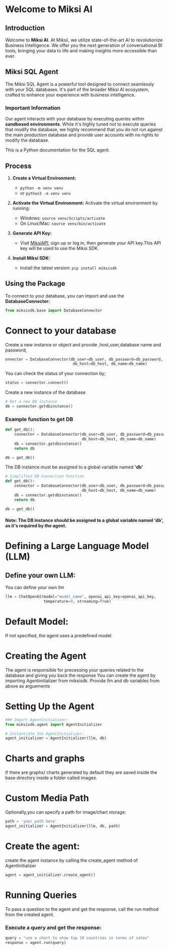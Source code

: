 # Welcome to Miksi AI

## Introduction
Welcome to **Miksi AI**. At Miksii, we utilize state-of-the-art AI to revolutionize Business Intelligence. We offer you the next generation of conversational BI tools, bringing your data to life and making insights more accessible than ever.

## Miksi SQL Agent
The Miksi SQL Agent is a powerful tool designed to connect seamlessly with your SQL databases. It's part of the broader Miksi AI ecosystem, crafted to enhance your experience with business intelligence.

### Important Information
Our agent interacts with your database by executing queries within **sandboxed environments**. While it's highly tuned not to execute queries that modify the database, we highly recommend that you do not run against the main production database and provide user accounts with no rights to modify the database. 

This is a Python documentation for the SQL agent.

## Process
1. **Create a Virtual Environment:**
   - `python -m venv venv`
   - or `python3 -m venv venv`
2. **Activate the Virtual Environment:**
Activate the virtual environment by running:
   - Windows: 
   `source venv/Scripts/activate`
   - On Linux/Mac:
   `source venv/bin/activate`

3. **Generate API Key:**

   - Visit [MiksiAPI](https://miksiapi-miksi.pythonanywhere.com), sign up or log in, then generate your API key.This API key will be used to use the Miksi SDK.

4. **Install Miksi SDK:**
   - Install the latest version: `pip install miksisdk`

## Using the Package
To connect to your database, you can import and use the **DatabaseConnector:**

```python
from miksisdk.base import DatabaseConnector
```

# Connect to your database
Create a new instance or object and provide ,host,user,database name and password, 

```python
onnector = DatabaseConnector(db_user=db_user, db_password=db_password,
                              db_host=db_host, db_name=db_name)
```
You can check the status of your connection by;

```python
status = connector.connect()
```
Create a new instance of the database
```python
# Get a new DB instance
db = connector.getdbinstance()
```
### Example function to get DB

```python
def get_db():
    connector = DatabaseConnector(db_user=db_user, db_password=db_password,
                                  db_host=db_host, db_name=db_name)
    db = connector.getdbinstance()
    return db

db = get_db() 

```
The DB instance must be assigned to a global variable named **'db'**


```python
# Simplified DB Connection Function
def get_db():
    connector = DatabaseConnector(db_user=db_user, db_password=db_password, 
                                  db_host=db_host, db_name=db_name)
    db = connector.getdbinstance()
    return db

db = get_db()

```
#### Note: The DB instance should be assigned to a global variable named 'db', as it's required by the agent.

# Defining a Large Language Model (LLM)
## Define your own LLM:
You can define your own llm 
```python
llm = ChatOpenAI(model="model_name", openai_api_key=openai_api_key, 
                 temperature=0, streaming=True)
```
# Default Model:
 If not specified, the agent uses a predefined model.

# Creating the Agent
The agent is responsible for processing your queries related to the database and giving you back the response
You can create the agent by importing Agentinitializer from miksisdk.
Provide llm and db variables from above as arguements

# Setting Up the Agent

```python
### Import AgentInitializer:
from miksisdk.agent import AgentInitializer

# Instantiate the AgentInitializer:
agent_initializer = AgentInitializer(llm, db)
```

# Charts and graphs

If there are graphs/ charts generated by default they are saved inside the base directory inside a folder called images.

# Custom Media Path

Optionally,you can specify a path for image/chart storage:

```python
path = 'your path here'
agent_initializer = AgentInitializer(llm, db, path)
```


# Create the agent:
create the agent instance by calling the create_agent method of AgentInitializer

```python
agent = agent_initializer.create_agent()
```


# Running Queries
To pass a question  to the agent and get the response, call the run method from the created agent. 


### Execute a query and get the response:
```python
query = "use a chart to show top 10 countries in terms of sales"
response = agent.run(query)
```